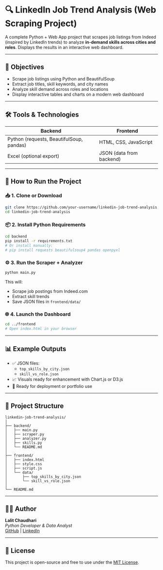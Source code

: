 # 🔍 LinkedIn Job Trend Analysis (Web Scraping Project)

A complete Python + Web App project that scrapes job listings from Indeed (inspired by LinkedIn trends) to analyze **in-demand skills across cities and roles**. Displays the results in an interactive web dashboard.

---

## 🎯 Objectives

- Scrape job listings using Python and BeautifulSoup
- Extract job titles, skill keywords, and city names
- Analyze skill demand across roles and locations
- Display interactive tables and charts on a modern web dashboard

---

## 🛠️ Tools & Technologies

| Backend | Frontend |
|--------|----------|
| Python (requests, BeautifulSoup, pandas) | HTML, CSS, JavaScript |
| Excel (optional export) | JSON (data from backend) |

---

## 🚀 How to Run the Project

### 📥 1. Clone or Download

```bash
git clone https://github.com/your-username/linkedin-job-trend-analysis.git
cd linkedin-job-trend-analysis
```

### 📦 2. Install Python Requirements

```bash
cd backend
pip install -r requirements.txt
# Or install manually:
# pip install requests beautifulsoup4 pandas openpyxl
```

### ⚙ 3. Run the Scraper + Analyzer

```bash
python main.py
```

This will:
- Scrape job postings from Indeed.com
- Extract skill trends
- Save JSON files in `frontend/data/`

### 🌐 4. Launch the Dashboard

```bash
cd ../frontend
# Open index.html in your browser
```

---

## 📊 Example Outputs

- ✅ JSON files:
  - `top_skills_by_city.json`
  - `skill_vs_role.json`
- 📈 Visuals ready for enhancement with Chart.js or D3.js
- 💼 Ready for deployment or portfolio use

---

## 📌 Project Structure

```
linkedin-job-trend-analysis/
│
├── backend/
│   ├── main.py
│   ├── scraper.py
│   ├── analyzer.py
│   ├── skills.py
│   └── README.md
│
├── frontend/
│   ├── index.html
│   ├── style.css
│   ├── script.js
│   └── data/
│       ├── top_skills_by_city.json
│       └── skill_vs_role.json
│
└── README.md
```

---

## 🧑‍💻 Author

**Lalit Chaudhari**  
_Python Developer & Data Analyst_  
[GitHub](https://github.com/your-username) | [LinkedIn](https://linkedin.com/in/your-profile)

---

## 📝 License

This project is open-source and free to use under the [MIT License](LICENSE).
